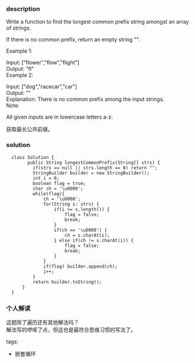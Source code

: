 ### description    
  Write a function to find the longest common prefix string amongst an array of strings.  
    
  If there is no common prefix, return an empty string "".  
    
  Example 1:  
    
  Input: ["flower","flow","flight"]  
  Output: "fl"  
  Example 2:  
    
  Input: ["dog","racecar","car"]  
  Output: ""  
  Explanation: There is no common prefix among the input strings.  
  Note:  
    
  All given inputs are in lowercase letters a-z.  
    
  获取最长公共前缀。  
### solution    
```    
  class Solution {  
        public String longestCommonPrefix(String[] strs) {  
          if(strs == null || strs.length == 0) return "";  
          StringBuilder builder = new StringBuilder();  
          int i = 0;  
          boolean flag = true;  
          char ch = '\u0000';  
          while(flag){  
              ch = '\u0000';  
              for(String s: strs) {  
                  if(i >= s.length()) {  
                      flag = false;  
                      break;  
                  }  
                  if(ch == '\u0000') {  
                      ch = s.charAt(i);  
                  } else if(ch != s.charAt(i)) {  
                      flag = false;  
                      break;  
                  }  
              }  
              if(flag) builder.append(ch);  
              i++;  
          }  
          return builder.toString();  
      }  
  }  
```    
    
### 个人解读    
  这题除了遍历还有其他解法吗？  
  解法写的啰嗦了点，但这也是最符合思维习惯的写法了。  
    
tags:    
  -  嵌套循环  

